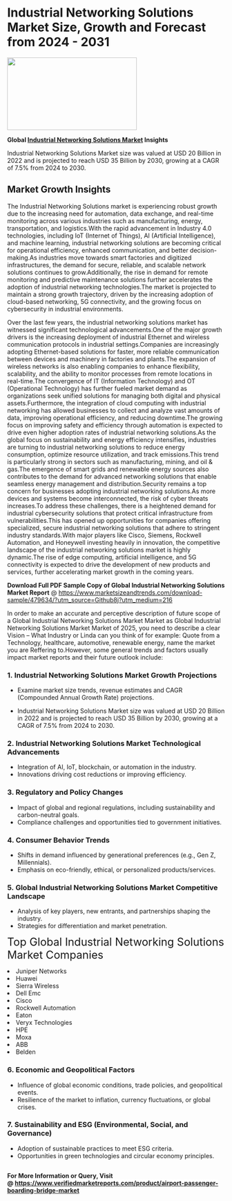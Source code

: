 <H1>Industrial Networking Solutions Market Size, Growth and Forecast from 2024 - 2031</H1><img class="aligncenter size-medium wp-image-584254" src="https://thirdeyenews.in/wp-content/uploads/2024/09/Global-Market-Research-300x168.jpeg" alt="" width="300" height="168" /><p><strong>Global&nbsp;<a href="https://www.marketsizeandtrends.com/download-sample/479634/?utm_source=Github8j?utm_medium=216">Industrial Networking Solutions Market</a> Insights</strong></p><p>Industrial Networking Solutions Market size was valued at USD 20 Billion in 2022 and is projected to reach USD 35 Billion by 2030, growing at a CAGR of 7.5% from 2024 to 2030.</p><p><h2>Market Growth Insights</h2> <p>The Industrial Networking Solutions market is experiencing robust growth due to the increasing need for automation, data exchange, and real-time monitoring across various industries such as manufacturing, energy, transportation, and logistics.With the rapid advancement in Industry 4.0 technologies, including IoT (Internet of Things), AI (Artificial Intelligence), and machine learning, industrial networking solutions are becoming critical for operational efficiency, enhanced communication, and better decision-making.As industries move towards smart factories and digitized infrastructures, the demand for secure, reliable, and scalable network solutions continues to grow.Additionally, the rise in demand for remote monitoring and predictive maintenance solutions further accelerates the adoption of industrial networking technologies.The market is projected to maintain a strong growth trajectory, driven by the increasing adoption of cloud-based networking, 5G connectivity, and the growing focus on cybersecurity in industrial environments.</p> <p>Over the last few years, the industrial networking solutions market has witnessed significant technological advancements.One of the major growth drivers is the increasing deployment of industrial Ethernet and wireless communication protocols in industrial settings.Companies are increasingly adopting Ethernet-based solutions for faster, more reliable communication between devices and machinery in factories and plants.The expansion of wireless networks is also enabling companies to enhance flexibility, scalability, and the ability to monitor processes from remote locations in real-time.The convergence of IT (Information Technology) and OT (Operational Technology) has further fueled market demand as organizations seek unified solutions for managing both digital and physical assets.Furthermore, the integration of cloud computing with industrial networking has allowed businesses to collect and analyze vast amounts of data, improving operational efficiency, and reducing downtime.The growing focus on improving safety and efficiency through automation is expected to drive even higher adoption rates of industrial networking solutions.As the global focus on sustainability and energy efficiency intensifies, industries are turning to industrial networking solutions to reduce energy consumption, optimize resource utilization, and track emissions.This trend is particularly strong in sectors such as manufacturing, mining, and oil & gas.The emergence of smart grids and renewable energy sources also contributes to the demand for advanced networking solutions that enable seamless energy management and distribution.Security remains a top concern for businesses adopting industrial networking solutions.As more devices and systems become interconnected, the risk of cyber threats increases.To address these challenges, there is a heightened demand for industrial cybersecurity solutions that protect critical infrastructure from vulnerabilities.This has opened up opportunities for companies offering specialized, secure industrial networking solutions that adhere to stringent industry standards.With major players like Cisco, Siemens, Rockwell Automation, and Honeywell investing heavily in innovation, the competitive landscape of the industrial networking solutions market is highly dynamic.The rise of edge computing, artificial intelligence, and 5G connectivity is expected to drive the development of new products and services, further accelerating market growth in the coming years.</p> <p><span class=""><strong>Download Full PDF Sample Copy of Global Industrial Networking Solutions Market Report</strong> @ <a href="https://www.marketsizeandtrends.com/download-sample/479634/?utm_source=Github8j?utm_medium=216" target="_blank">https://www.marketsizeandtrends.com/download-sample/479634/?utm_source=Github8j?utm_medium=216</a></span></p><p>In order to make an accurate and perceptive description of future scope of a Global&nbsp;Industrial Networking Solutions Market Market as Global&nbsp;Industrial Networking Solutions Market Market of 2025, you need to describe a clear Vision &ndash; What Industry or Linda can you think of for example: Quote from a Technology, healthcare, automotive, renewable energy, name the market you are Reffering to.However, some general trends and factors usually impact market reports and their future outlook include:</p><h3>1.&nbsp;<strong>Industrial Networking Solutions Market Growth Projections</strong></h3><ul><li>Examine market size trends, revenue estimates and CAGR (Compounded Annual Growth Rate) projections.</li><li><p>Industrial Networking Solutions Market size was valued at USD 20 Billion in 2022 and is projected to reach USD 35 Billion by 2030, growing at a CAGR of 7.5% from 2024 to 2030.</p></li></ul><h3>2.&nbsp;<strong>Industrial Networking Solutions Market Technological Advancements</strong></h3><ul><li>Integration of AI, IoT, blockchain, or automation in the industry.</li><li>Innovations driving cost reductions or improving efficiency.</li></ul><h3>3.&nbsp;<strong>Regulatory and Policy Changes</strong></h3><ul><li>Impact of global and regional regulations, including sustainability and carbon-neutral goals.</li><li>Compliance challenges and opportunities tied to government initiatives.</li></ul><h3>4.&nbsp;<strong>Consumer Behavior Trends</strong></h3><ul><li>Shifts in demand influenced by generational preferences (e.g., Gen Z, Millennials).</li><li>Emphasis on eco-friendly, ethical, or personalized products/services.</li></ul><h3>5.&nbsp;<strong>Global Industrial Networking Solutions Market Competitive Landscape</strong></h3><ul><li>Analysis of key players, new entrants, and partnerships shaping the industry.</li><li>Strategies for differentiation and market penetration.</li></ul><p data-pm-slice="1 1 []"><span style="color: inherit; font-family: inherit; font-size: 25px;">Top Global Industrial Networking Solutions Market Companies</span></p><div class="" data-test-id=""><p><li>Juniper Networks</li><li> Huawei</li><li> Sierra Wireless</li><li> Dell Emc</li><li> Cisco</li><li> Rockwell Automation</li><li> Eaton</li><li> Veryx Technologies</li><li> HPE</li><li> Moxa</li><li> ABB</li><li> Belden</li></p></div><h3>6.&nbsp;<strong>Economic and Geopolitical Factors</strong></h3><ul><li>Influence of global economic conditions, trade policies, and geopolitical events.</li><li>Resilience of the market to inflation, currency fluctuations, or global crises.</li></ul><h3>7.&nbsp;<strong>Sustainability and ESG (Environmental, Social, and Governance)</strong></h3><ul><li>Adoption of sustainable practices to meet ESG criteria.</li><li>Opportunities in green technologies and circular economy principles.</li></ul><h2><strong style="font-size: 14px;">For More Information or Query, Visit @&nbsp;</strong><a style="background-color: #ffffff; font-size: 14px;" href="https://www.marketsizeandtrends.com/report/industrial-networking-solutions-market/" target="_blank">https://www.verifiedmarketreports.com/product/airport-passenger-boarding-bridge-market</a></h2>